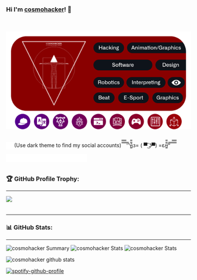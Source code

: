 ### Hi I'm <a href="http://yagizcanyavuz.space/" target="_blank">cosmohacker</a>! 👋

  <br/>
  <br/>
  <img src="https://github.com/cosmohacker/github-components/blob/main/git1.png">
  <br/>
  <br/>
  
  (Use dark theme to find my social accounts)    ̿̿ ̿̿ ̿̿ ̿'̿'\̵͇̿̿\з= ( ▀ ͜͞ʖ▀) =ε/̵͇̿̿/’̿’̿ ̿ ̿̿ ̿̿ ̿̿
  <a href="http://yagizcanyavuz.space/" target="_blank"><img align="left" alt="website" width="22px" src="https://github.com/cosmohacker/github-components/blob/main/globe.svg" /></a>
  
  <a href="https://twitter.com/cosmohacker" target="_blank"><img align="left" alt="twitter" width="22px" src="https://github.com/cosmohacker/github-components/blob/main/twitter.svg" /></a>
  
  <a href="https://yagizcanyavuz.wordpress.com/" target="_blank"><img align="left" alt="wordpress" width="22px" src="https://github.com/cosmohacker/github-components/blob/main/wordpress.svg" /></a>
   
  <a href="https://www.youtube.com/channel/UCJTO_UKw9UDNsjafWBGv08A" target="_blank"><img align="left" alt="youtube" width="22px" src="https://github.com/cosmohacker/github-components/blob/main/youtube.svg" /></a>
  
  <a href="https://steamcommunity.com/id/cosmohacker/" target="_blank"><img align="left" alt="steam" width="22px" src="https://github.com/cosmohacker/github-components/blob/main/steam.svg" /></a>

  <a href="https://www.linkedin.com/in/ya%C4%9F%C4%B1zcan-yavuz-813a7a154/" target="_blank"><img align="left" alt="linkedin" width="22px" src="https://github.com/cosmohacker/github-components/blob/main/linkedin.svg" /></a>
  
  <a href="https://www.instagram.com/yagizcan.yavuz/" target="_blank"><img align="left" alt="instagram" width="22px" src="https://github.com/cosmohacker/github-components/blob/main/instagram.svg" /></a>
  
  <a href="https://github.com/cosmohacker" target="_blank"><img align="left" alt="github" width="22px" src="https://github.com/cosmohacker/github-components/blob/main/github.svg" /></a>
  
  <a href="https://www.twitch.tv/cosmohacker" target="_blank"><img align="left" alt="instagram" width="22px" src="https://github.com/cosmohacker/github-components/blob/main/twitch.svg" /></a>
    
  <a href="https://open.spotify.com/user/217cixzitjjw52l67325r3ypir" target="_blank"><img align="left" alt="spotify" width="22px" src="https://github.com/cosmohacker/github-components/blob/main/spotify.svg" /></a>
  
  <a href="https://opensea.io/aSocial_Fingers" target="_blank"><img align="left" alt="spotify" width="22px" src="https://github.com/cosmohacker/github-components/blob/main/nft.png" /></a>
  
  <br/>
  <br/>
  
  ### 🏆 GitHub Profile Trophy:
---
<a href="https://github.com/ryo-ma/github-profile-trophy">
  <img width=800 src="https://github-profile-trophy.vercel.app/?username=cosmohacker&column=8&theme=radical&no-frame=true&no-bg=true"/>
</a>
  <br/>
  <br/>
  
---
  
### 📊 GitHub Stats:
---

![cosmohacker Summary](https://github-profile-summary-cards.vercel.app/api/cards/profile-details?username=cosmohacker&theme=dracula)
![cosmohacker Stats](https://github-profile-summary-cards.vercel.app/api/cards/repos-per-language?username=cosmohacker&theme=dracula)
![cosmohacker Stats](https://github-profile-summary-cards.vercel.app/api/cards/most-commit-language?username=cosmohacker&theme=dracula)

![cosmohacker github stats](https://github-readme-stats.vercel.app/api?username=cosmohacker&show_icons=true&theme=dark)

[![spotify-github-profile](https://spotify-github-profile.vercel.app/api/view?uid=217cixzitjjw52l67325r3ypi&cover_image=true&theme=default&bar_color=000000&bar_color_cover=true)]([https://github.com/kittinan/spotify-github-profile]([https://open.spotify.com/user/217cixzitjjw52l67325r3ypi?si=50c4c1c3de8f4c3b](https://spotify-github-profile.vercel.app/api/view?uid=217cixzitjjw52l67325r3ypi&redirect=true)))
